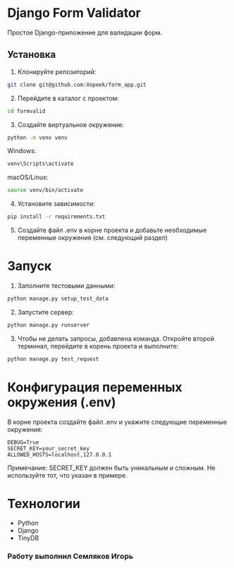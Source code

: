 # Django Form Validator

Простое Django-приложение для валидации форм.

## Установка

1. Клонируйте репозиторий:

```bash
git clone git@github.com:Xopeek/form_app.git
```
2. Перейдите в каталог с проектом:
```bash
cd formvalid
```
3. Создайте виртуальное окружение:
```bash
python -m venv venv
```
Windows:
```bash
venv\Scripts\activate
```
macOS/Linux:
```bash
source venv/bin/activate
```
4. Установите зависимости:
```bash
pip install -r requirements.txt
```
5. Создайте файл .env в корне проекта и добавьте необходимые переменные окружения (см. следующий раздел)

# Запуск
1. Заполните тестовыми данными:
```bash
python manage.py setup_test_data
```
2. Запустите сервер:
```bash
python manage.py runserver
```
3. Чтобы не делать запросы, добавлена команда. Откройте второй терминал, перейдите в корень проекта и выполните:
```bash
python manage.py test_request
```
# Конфигурация переменных окружения (.env)
В корне проекта создайте файл .env и укажите следующие переменные окружения:
```
DEBUG=True
SECRET_KEY=your_secret_key
ALLOWED_HOSTS=localhost,127.0.0.1
```
Примечание: SECRET_KEY должен быть уникальным и сложным. Не используйте тот, что указан в примере.

# Технологии
+ Python
+ Django
+ TinyDB

### Работу выполнил Семляков Игорь